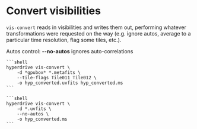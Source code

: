 # Convert visibilities

`vis-convert` reads in visibilities and writes them out, performing whatever
transformations were requested on the way (e.g. ignore autos, average to a
particular time resolution, flag some tiles, etc.).

Autos control: **--no-autos** ignores auto-correlations

~~~admonish info title="Simple examples"
```shell
hyperdrive vis-convert \
    -d *gpubox* *.metafits \
    --tile-flags Tile011 Tile012 \
    -o hyp_converted.uvfits hyp_converted.ms
```

```shell
hyperdrive vis-convert \
    -d *.uvfits \
    --no-autos \
    -o hyp_converted.ms
```
~~~
